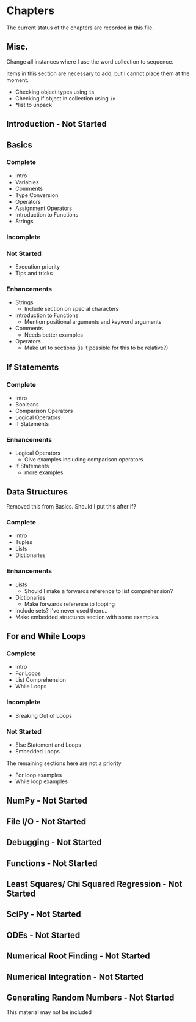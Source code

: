 # Chapters

The current status of the chapters are recorded in this file.

## Misc.
Change all instances where I use the word collection to sequence.

Items in this section are necessary to add, but I cannot place them at the moment.
- Checking object types using `is`
- Checking if object in collection using `in`
- *list to unpack

## Introduction - Not Started

## Basics

### Complete
- Intro
- Variables
- Comments
- Type Conversion
- Operators
- Assignment Operators
- Introduction to Functions
- Strings

### Incomplete

### Not Started

- Execution priority
- Tips and tricks

### Enhancements
- Strings
    - Include section on special characters
- Introduction to Functions
    - Mention positional arguments and keyword arguments
- Comments
    - Needs better examples
- Operators
    - Make url to sections (is it possible for this to be relative?)

## If Statements

### Complete
- Intro
- Booleans
- Comparison Operators
- Logical Operators
- If Statements

### Enhancements
- Logical Operators
    - Give examples including comparison operators
- If Statements 
    - more examples

## Data Structures

Removed this from Basics. Should I put this after if?

### Complete
- Intro
- Tuples
- Lists
- Dictionaries

### Enhancements
- Lists
    - Should I make a forwards reference to list comprehension?
- Dictionaries
    - Make forwards reference to looping
- Include sets? I've never used them...
- Make embedded structures section with some examples.


## For and While Loops

### Complete
- Intro
- For Loops
- List Comprehension
- While Loops

### Incomplete
- Breaking Out of Loops

### Not Started
- Else Statement and Loops
- Embedded Loops

The remaining sections here are not a priority
- For loop examples
- While loop examples

## NumPy - Not Started

## File I/O - Not Started

## Debugging - Not Started

## Functions - Not Started

## Least Squares/ Chi Squared Regression - Not Started

## SciPy - Not Started

## ODEs - Not Started

## Numerical Root Finding - Not Started

## Numerical Integration - Not Started

## Generating Random Numbers - Not Started

This material may not be included
